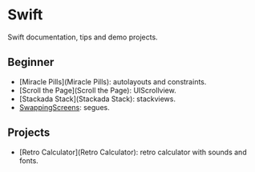 # Swift
Swift documentation, tips and demo projects.

## Beginner

- [Miracle Pills](Miracle Pills): autolayouts and constraints.
- [Scroll the Page](Scroll the Page): UIScrollview.
- [Stackada Stack](Stackada Stack): stackviews.
- [SwappingScreens](SwappingScreens): segues.

## Projects

- [Retro Calculator](Retro Calculator): retro calculator with sounds and fonts.
